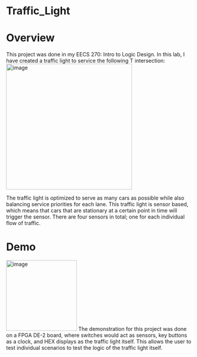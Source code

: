 # Traffic_Light

# Overview
This project was done in my EECS 270: Intro to Logic Design. In this lab, I have created a traffic light to service the following T intersection:
<img width="340" alt="image" src="https://user-images.githubusercontent.com/95982168/201210313-89cacae4-e318-48e0-8218-1863c61fdd11.png">

The traffic light is optimized to serve as many cars as possible while also balancing service priorities for each lane. This traffic light is sensor based, which means that cars that are stationary at a certain point in time will trigger the sensor. There are four sensors in total; one for each individual flow of traffic.

# Demo
<img width="191" alt="image" src="https://user-images.githubusercontent.com/95982168/201211368-b3c8ffc7-db9a-4b5d-8157-f1f411f230f5.png">
The demonstration for this project was done on a FPGA DE-2 board, where switches would act as sensors, key buttons as a clock, and HEX displays as the traffic light itself. This allows the user to test individual scenarios to test the logic of the traffic light itself.
